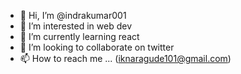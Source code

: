 - 👋 Hi, I’m @indrakumar001
- 👀 I’m interested in web dev
- 🌱 I’m currently learning react 
- 💞️ I’m looking to collaborate on twitter
- 📫 How to reach me ... (iknaragude101@gmail.com)
